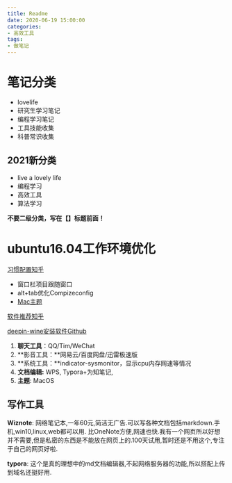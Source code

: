 ```yaml
---
title: Readme
date: 2020-06-19 15:00:00
categories:
- 高效工具
tags:
- 做笔记
---
```




# 笔记分类

- lovelife
- 研究生学习笔记
- 编程学习笔记
- 工具技能收集
- 科普常识收集



## 2021新分类

- live a lovely life
- 编程学习
- 高效工具
- 算法学习

**不要二级分类，写在【】标题前面！**



# ubuntu16.04工作环境优化

[习惯配置知乎](https://zhuanlan.zhihu.com/p/56253982)

- 窗口栏项目跟随窗口
- alt+tab优化Compizeconfig
- [Mac主题](https://www.jianshu.com/p/f8f53be35512)

[软件推荐知乎](https://zhuanlan.zhihu.com/p/68921091)

[deepin-wine安装软件Github](https://github.com/wszqkzqk/deepin-wine-ubuntu)

1. **聊天工具**：QQ/Tim/WeChat
2. **影音工具：**网易云/百度网盘/迅雷极速版
3. **系统工具：**indicator-sysmonitor，显示cpu内存网速等情况
4. **文档编辑:** WPS, Typora+为知笔记,
5. **主题**: MacOS



## 写作工具

**Wiznote**: 网络笔记本,一年60元,简洁无广告.可以写各种文档包括markdown.手机,win10,linux,web都可以用. 比OneNote方便,网速也快.我有一个网页所以好想并不需要,但是私密的东西是不能放在网页上的.100天试用,暂时还是不用这个,专注于自己的网页好啦.

**typora**: 这个是真的理想中的md文档编辑器,不起网络服务器的功能,所以搭配上传到域名还挺好用.





​	